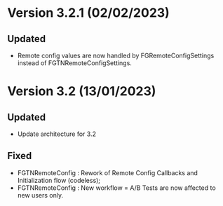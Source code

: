# Version 3.2.1 (02/02/2023)

## Updated

* Remote config values are now handled by FGRemoteConfigSettings instead of FGTNRemoteConfigSettings.

# Version 3.2 (13/01/2023)

## Updated

* Update architecture for 3.2

## Fixed

* FGTNRemoteConfig : Rework of Remote Config Callbacks and Initialization flow (codeless);
* FGTNRemoteConfig : New workflow = A/B Tests are now affected to new users only.